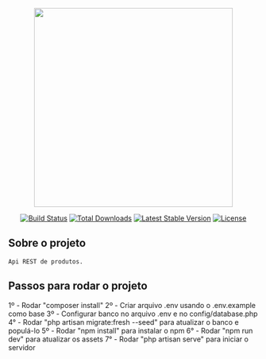 <p align="center"><img src="https://res.cloudinary.com/dtfbvvkyp/image/upload/v1566331377/laravel-logolockup-cmyk-red.svg" width="400"></p>

<p align="center">
<a href="https://travis-ci.org/laravel/framework"><img src="https://travis-ci.org/laravel/framework.svg" alt="Build Status"></a>
<a href="https://packagist.org/packages/laravel/framework"><img src="https://poser.pugx.org/laravel/framework/d/total.svg" alt="Total Downloads"></a>
<a href="https://packagist.org/packages/laravel/framework"><img src="https://poser.pugx.org/laravel/framework/v/stable.svg" alt="Latest Stable Version"></a>
<a href="https://packagist.org/packages/laravel/framework"><img src="https://poser.pugx.org/laravel/framework/license.svg" alt="License"></a>
</p>

## Sobre o projeto
	
	Api REST de produtos.

## Passos para rodar o projeto

1º - Rodar "composer install"
2º - Criar arquivo .env usando o .env.example como base
3º - Configurar banco no arquivo .env e no config/database.php
4° - Rodar "php artisan migrate:fresh --seed" para atualizar o banco e populá-lo
5º - Rodar "npm install" para instalar o npm
6° - Rodar "npm run dev" para atualizar os assets
7° - Rodar "php artisan serve" para iniciar o servidor
